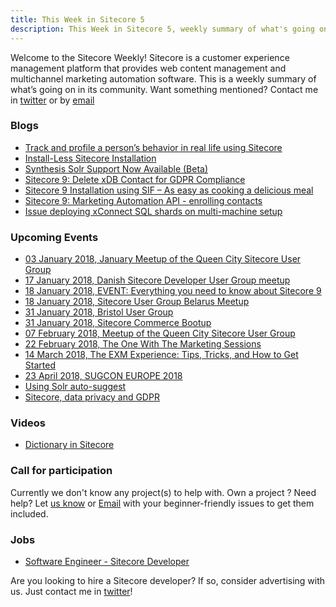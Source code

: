 ```yaml
---
title: This Week in Sitecore 5
description: This Week in Sitecore 5, weekly summary of what's going on in Sitecore community.
---
```


Welcome to the Sitecore Weekly! Sitecore is a customer experience management platform that provides web content management and multichannel marketing automation software. This is a weekly summary of what’s going on in its community. Want something mentioned? Contact me in [twitter](https://twitter.com/aserogin) or by [email](mailto:sitecoreweekly@gmail.com)


### Blogs

* [Track and profile a person’s behavior in real life using Sitecore](https://visionsincode.wordpress.com/2017/12/25/track-and-profile-a-persons-behavior-in-real-life-using-sitecore/)
* [Install-Less Sitecore Installation](https://asmagin.com/2017/12/27/install-less-sitecore-installation/)
* [Synthesis Solr Support Now Available (Beta)](http://www.benlipson.net/2017/12/synthesis-solr-support-now-available-beta/)
* [Sitecore 9: Delete xDB Contact for GDPR Compliance](https://www.brimit.com/blog/Sitecore-9-delete-xDB-contact-gdpr-compliance)
* [Sitecore 9 Installation using SIF – As easy as cooking a delicious meal](https://sitecorecompetencies.com/2017/12/21/sitecore-9-installation-using-sif-as-easy-as-cooking-a-delicious-meal/)
* [Sitecore 9: Marketing Automation API - enrolling contacts](https://www.brimit.com/blog/sitecore-marketing-automation-api-enrolling-contacts)
* [Issue deploying xConnect SQL shards on multi-machine setup](http://jonne.github.io/2017/sql-connection-issue-xconnect/)


### Upcoming Events
* [03 January 2018, January Meetup of the Queen City Sitecore User Group](https://www.meetup.com/Queen-City-Sitecore-User-Group/events/245802250/)
* [17 January 2018, Danish Sitecore Developer User Group meetup](https://www.meetup.com/Danish-Sitecore-Developer-Group/events/245936970/)
* [18 January 2018, EVENT: Everything you need to know about Sitecore 9](https://www.digizuite.com/news-blog-archive/everything-you-need-to-know-sitecore-9-digital-asset-management)
* [18 January 2018, Sitecore User Group Belarus Meetup](https://www.meetup.com/Sitecore-User-Group-Belarus/events/246012898/?eventId=246012898)
* [31 January 2018, Bristol User Group](https://www.meetup.com/sug-uk/events/245661454/)
* [31 January 2018, Sitecore Commerce Bootup](https://www.meetup.com/Sitecore-User-Group-New-England/events/245261076/?eventId=245261076)
* [07 February 2018, Meetup of the Queen City Sitecore User Group](https://www.meetup.com/Queen-City-Sitecore-User-Group/events/245970179/?eventId=245970179)
* [22 February 2018, The One With The Marketing Sessions](https://www.meetup.com/Sitecore-User-Group-Belgium/events/246115242/)
* [14 March 2018, The EXM Experience: Tips, Tricks, and How to Get Started](https://www.meetup.com/Sitecore-User-Group-New-England/events/245643862/)
* [23 April 2018, SUGCON EUROPE 2018](http://www.sugcon.eu/registration2018/)
* [Using Solr auto-suggest](https://doc.sitecore.net/sitecore%20experience%20platform/setting%20up%20and%20maintaining/search%20and%20indexing/using%20solr%20autosuggest)
* [Sitecore, data privacy and GDPR](https://www.sitecore.net/-/media/www/files/resources/white-papers/sitecorexp9-and-gdpr-wpltr.aspx)
### Videos

* [Dictionary in Sitecore](https://www.youtube.com/watch?v=3fDdqjP3VIA)

### Call for participation

Currently we don't know any project(s) to help with. Own a project ? Need help? Let [us know](https://twitter.com/aserogin) or [Email](mailto:sitecoreweekly@gmail.com)  with your beginner-friendly issues to get them included.


### Jobs
* [Software Engineer - Sitecore Developer](https://www.connectivedx.com/connect/careers/software-engineer-sitecore-developer)

Are you looking to hire a Sitecore developer? If so, consider advertising with us. Just contact me in [twitter](https://twitter.com/aserogin)!

